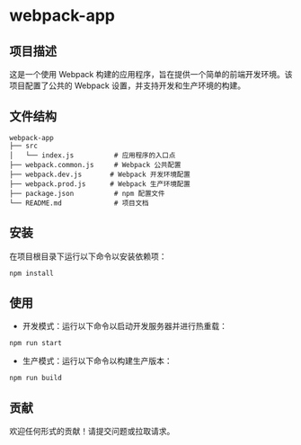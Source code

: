 # webpack-app

## 项目描述
这是一个使用 Webpack 构建的应用程序，旨在提供一个简单的前端开发环境。该项目配置了公共的 Webpack 设置，并支持开发和生产环境的构建。

## 文件结构
```
webpack-app
├── src
│   └── index.js          # 应用程序的入口点
├── webpack.common.js     # Webpack 公共配置
├── webpack.dev.js       # Webpack 开发环境配置
├── webpack.prod.js      # Webpack 生产环境配置
├── package.json          # npm 配置文件
└── README.md             # 项目文档
```

## 安装
在项目根目录下运行以下命令以安装依赖项：

```
npm install
```

## 使用
- 开发模式：运行以下命令以启动开发服务器并进行热重载：
```
npm run start
```

- 生产模式：运行以下命令以构建生产版本：
```
npm run build
```

## 贡献
欢迎任何形式的贡献！请提交问题或拉取请求。